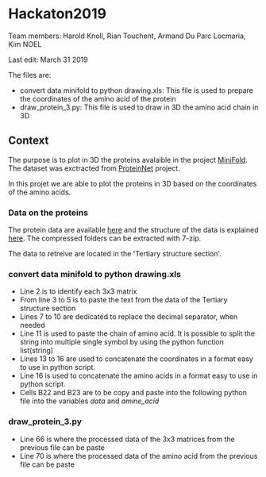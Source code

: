 # Hackaton2019

Team members: Harold Knoll, Rian Touchent, Armand Du Parc Locmaria, Kim NOEL

Last edit: March 31 2019

The files are:
* convert data minifold to python drawing.xls: This file is used to prepare the coordinates of the amino acid of the protein
* draw_protein_3.py: This file is used to draw in 3D the amino acid chain in 3D

## Context
The purpose is to plot in 3D the proteins avalaible in the project [MiniFold](https://github.com/EricAlcaide/MiniFold). The dataset was exctracted from [ProteinNet](https://github.com/aqlaboratory/proteinnet/blob/master/docs/proteinnet_records.md) project. 

In this projet we are able to plot the proteins in 3D based on the coordinates of the amino acids.


### Data on the proteins
The protein data are available [here](https://github.com/aqlaboratory/proteinnet) and the structure of the data is explained [here](https://github.com/aqlaboratory/proteinnet/blob/master/docs/proteinnet_records.md). The compressed folders can be extracted with 7-zip.

The data to retreive are located in the 'Tertiary structure section'. 


### convert data minifold to python drawing.xls
* Line 2 is to identify each 3x3 matrix
* From line 3 to 5 is to paste the text from the data of the Tertiary structure section
* Lines 7 to 10 are dedicated to replace the decimal separator, when needed
* Line 11 is used to paste the chain of amino acid. It is possible to split the string into multiple single symbol  by using the python function list(string)
* Lines 13 to 16 are used to concatenate the coordinates in a format easy to use in python script.
* Line 16 is used to concatenate the amino acids in a format easy to use in python script. 
* Cells B22 and B23 are to be copy and paste into the following python file into the variables *data* and *amine_acid*

### draw_protein_3.py
* Line 66 is where the processed data of the 3x3 matrices from the previous file can be paste
* Line 70 is where the processed data of the amino acid from the previous file can be paste


